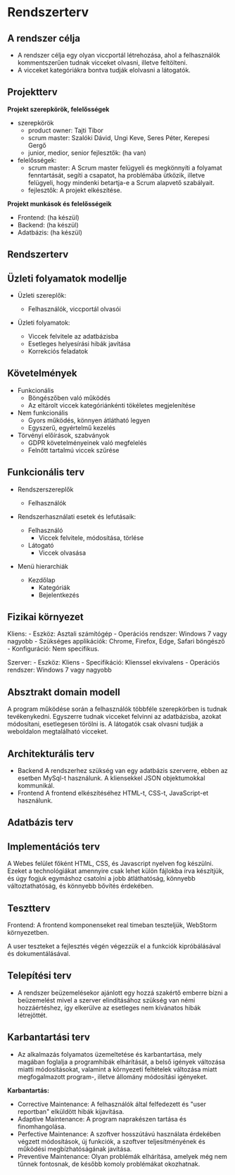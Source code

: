 # Rendszerterv

## A rendszer célja

- A rendszer célja egy olyan viccportál létrehozása, ahol a felhasználók kommentszerűen tudnak vicceket olvasni, illetve feltölteni.
- A vicceket kategóriákra bontva tudják elolvasni a látogatók.

## Projektterv
**Projekt szerepkörök, felelősségek**
-   szerepkörök
    - product owner: Tajti Tibor
    - scrum master: Szalóki Dávid, Ungi Keve, Seres Péter, Kerepesi Gergő
	- junior, medior, senior fejlesztők: (ha van)
-   felelősségek:
    - scrum master: A Scrum master felügyeli és megkönnyíti a folyamat fenntartását, segíti a csapatot, ha problémába ütközik, illetve felügyeli, hogy mindenki betartja-e a Scrum alapvető szabályait.
    - fejlesztők: A projekt elkészítése.

**Projekt munkások és felelősségeik**

-   Frontend: (ha készül)
-   Backend: (ha készül)
-   Adatbázis: (ha készül)
## Rendszerterv 

## Üzleti folyamatok modellje
- Üzleti szereplők:
  - Felhasználók, viccportál olvasói
  
- Üzleti folyamatok:
  - Viccek felvitele az adatbázisba
  - Esetleges helyesírási hibák javítása
  - Korrekciós feladatok

## Követelmények
 - Funkcionális
	- Böngészőben való működés
	- Az eltárolt viccek kategóriánkénti tökéletes megjelenítése
 - Nem funkcionális
	- Gyors működés, könnyen átlátható legyen
	- Egyszerű, egyértelmű kezelés
 - Törvényi előírások, szabványok
	- GDPR követelményeinek való megfelelés
	- Felnőtt tartalmú viccek szűrése

## Funkcionális terv
- Rendszerszereplők
  - Felhasználók
  
- Rendszerhasználati esetek és lefutásaik:
  - Felhasználó
    * Viccek felvitele, módosítása, törlése
  - Látogató
	* Viccek olvasása

- Menü hierarchiák
  - Kezdőlap
    * Kategóriák
    * Bejelentkezés

## Fizikai környezet
Kliens:
	- Eszköz: Asztali számítógép
	-  Operációs rendszer: Windows 7 vagy nagyobb
	- Szükséges applikációk: Chrome, Firefox, Edge, Safari böngésző
	- Konfiguráció: Nem specifikus.

Szerver:
	- Eszköz: Kliens
	- Specifikáció: Klienssel ekvivalens
	- Operációs rendszer: Windows 7 vagy nagyobb

## Absztrakt domain modell
A program működése során a felhasználók többféle szerepkörben is tudnak tevékenykedni. Egyszerre tudnak vicceket felvinni az adatbázisba, azokat módosítani, esetlegesen törölni is.
A látogatók csak olvasni tudják a weboldalon megtalálható vicceket.

## Architekturális terv
 - Backend
	A rendszerhez szükség van egy adatbázis szerverre, ebben az esetben MySql-t használunk.
	A kliensekkel JSON objektumokkal kommunikál.
 - Frontend
	A frontend elkészítéséhez HTML-t, CSS-t, JavaScript-et használunk.

## Adatbázis terv



## Implementációs terv
A Webes felület főként HTML, CSS, és Javascript nyelven fog készülni. Ezeket a technológiákat amennyire csak lehet külön fájlokba írva készítjük, és úgy fogjuk egymáshoz csatolni a jobb átláthatóság, könnyebb változtathatóság, és könnyebb bővítés érdekében.

## Tesztterv
Frontend:
	A frontend komponenseket real timeban teszteljük, WebStorm környezetben.

A user teszteket a fejlesztés végén végezzük el a funkciók kipróbálásával és dokumentálásával.

## Telepítési terv
- A rendszer beüzemelésekor ajánlott egy hozzá szakértő emberre bízni a beüzemelést mivel a szerver elindításához szükség van némi hozzáértéshez, így elkerülve az esetleges nem kívánatos hibák létrejöttét.

## Karbantartási terv
- Az alkalmazás folyamatos üzemeltetése és karbantartása, mely magában foglalja a programhibák elhárítását, a belső igények változása miatti módosításokat, valamint a környezeti feltételek változása miatt megfogalmazott program-, illetve állomány módosítási igényeket.

**Karbantartás:**
- Corrective Maintenance: A felhasználók által felfedezett és "user reportban" elküldött hibák kijavítása.
- Adaptive Maintenance: A program naprakészen tartása és finomhangolása.
- Perfective Maintenance: A szoftver hosszútávú használata érdekében végzett módosítások, új funkciók, a szoftver teljesítményének és működési megbízhatóságának javítása.
- Preventive Maintenance: Olyan problémák elhárítása, amelyek még nem tűnnek fontosnak, de később komoly problémákat okozhatnak.